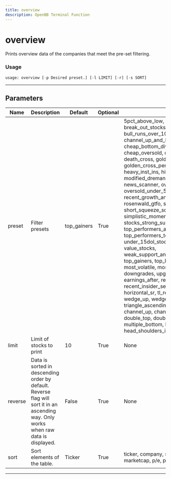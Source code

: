 ```yaml
---
title: overview
description: OpenBB Terminal Function
---
```


# overview

Prints overview data of the companies that meet the pre-set filtering.
### Usage 
```python
usage: overview [-p Desired preset.] [-l LIMIT] [-r] [-s SORT]
```
---
## Parameters
| Name | Description | Default | Optional | Choices |
| ---- | ----------- | ------- | -------- | ------- |
| preset | Filter presets | top_gainers | True | 5pct_above_low, analyst_strong_buy, break_out_stocks, buffett_like, bull_runs_over_10pct, channel_up_and_low_debt_and_sma_50and200, cheap_bottom_dividend, cheap_dividend, cheap_oversold, continued_momentum_scan, death_cross, golden_cross, golden_cross_penny, growth_stocks, heavy_inst_ins, high_vol_and_low_debt, modified_dreman, modified_neff, news_scanner, oversold, oversold_under_3dol, oversold_under_5dol, potential_reversals, recent_growth_and_support, rosenwald, rosenwald_gtfo, sexy_year, short_squeeze_scan, simplistic_momentum_scanner_under_7dol, stocks_strong_support_levels, template, top_performers_all, top_performers_healthcare, top_performers_tech, undervalue, under_15dol_stocks, unusual_volume, value_stocks, weak_support_and_top_performers, top_gainers, top_losers, new_high, new_low, most_volatile, most_active, overbought, downgrades, upgrades, earnings_before, earnings_after, recent_insider_buying, recent_insider_selling, major_news, horizontal_sr, tl_resistance, tl_support, wedge_up, wedge_down, wedge, triangle_ascending, triangle_descending, channel_up, channel_down, channel, double_top, double_bottom, multiple_top, multiple_bottom, head_shoulders, head_shoulders_inverse |
| limit | Limit of stocks to print | 10 | True | None |
| reverse | Data is sorted in descending order by default. Reverse flag will sort it in an ascending way. Only works when raw data is displayed. | False | True | None |
| sort | Sort elements of the table. | Ticker | True | ticker, company, sector, industry, country, marketcap, p/e, price, change, volume |
---
